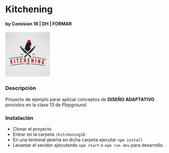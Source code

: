 # Kitchening
#### by Comision 18 | DH | FORMAR
![Kitchenint](/public/images/logo.jpg "Título alternativo")
### Descripción
Proyecto de ejemplo parar aplicar conceptos de **DISEÑO ADAPTATIVO** provistos en la clase 13 de *Playground*.
### Instalación
- Clonar el proyecto
- Entrar en la carpeta `/kitchening18`
- En una  terminal abierta en dicha carpeta ejecutar `npm install`
- Levantar el sevidor ejecutando `npm start` o `npm run dev` para desarrollo.
